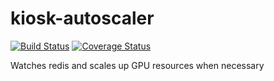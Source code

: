 # kiosk-autoscaler

[![Build Status](https://travis-ci.org/vanvalenlab/kiosk-autoscaler.svg?branch=master)](https://travis-ci.org/vanvalenlab/kiosk-autoscaler)
[![Coverage Status](https://coveralls.io/repos/github/vanvalenlab/kiosk-autoscaler/badge.svg?branch=master)](https://coveralls.io/github/vanvalenlab/kiosk-autoscaler?branch=master)

Watches redis and scales up GPU resources when necessary
